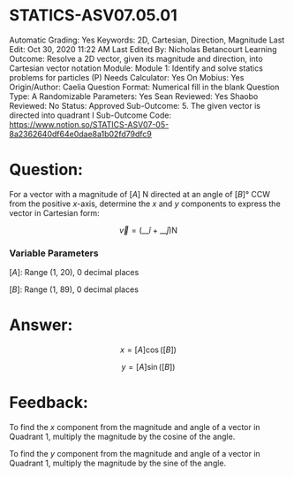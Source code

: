 # STATICS-ASV07.05.01

Automatic Grading: Yes
Keywords: 2D, Cartesian, Direction, Magnitude
Last Edit: Oct 30, 2020 11:22 AM
Last Edited By: Nicholas Betancourt
Learning Outcome: Resolve a 2D vector, given its magnitude and direction, into Cartesian vector notation
Module: Module 1: Identify and solve statics problems for particles (P)
Needs Calculator: Yes
On Mobius: Yes
Origin/Author: Caelia
Question Format: Numerical fill in the blank
Question Type: A
Randomizable Parameters: Yes
Sean Reviewed: Yes
Shaobo Reviewed: No
Status: Approved
Sub-Outcome: 5. The given vector is directed into quadrant I
Sub-Outcome Code: https://www.notion.so/STATICS-ASV07-05-8a2362640df64e0dae8a1b02fd79dfc9

# Question:

For a vector with a magnitude of $[A]$ N directed at an angle of $[B]$° CCW from the positive $x$-axis, determine the $x$ and $y$ components to express the vector in Cartesian form:

$$\overrightarrow{v}=\left(\_\_\hat{i}+\_\_\hat{j}\right) \mathrm{N}$$

### Variable Parameters

$[A]:$ Range (1, 20), 0 decimal places

$[B]:$ Range (1, 89), 0 decimal places

# Answer:

$$x=[A]\cos\left([B]\right)$$

$$y=[A]\sin\left([B]\right)$$

# Feedback:

To find the $x$ component from the magnitude and angle of a vector in Quadrant 1, multiply the magnitude by the cosine of the angle.

To find the $y$ component from the magnitude and angle of a vector in Quadrant 1, multiply the magnitude by the sine of the angle.
